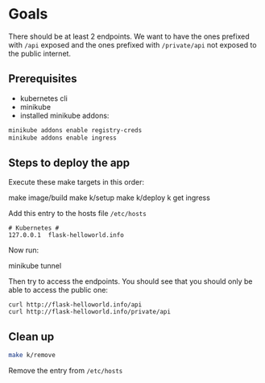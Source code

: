 # Goals

There should be at least 2 endpoints. We want to have the ones prefixed with `/api` exposed and the ones prefixed with `/private/api` not exposed to the public internet.

## Prerequisites

- kubernetes cli
- minikube
- installed minikube addons:

```sh
minikube addons enable registry-creds
minikube addons enable ingress
```

## Steps to deploy the app

Execute these make targets in this order:

make image/build
make k/setup
make k/deploy
k get ingress

Add this entry to the hosts file `/etc/hosts`

```
# Kubernetes #
127.0.0.1  flask-helloworld.info
```

Now run:

minikube tunnel

Then try to access the endpoints. You should see that you should only be able to access the public one:

```shell
curl http://flask-helloworld.info/api
curl http://flask-helloworld.info/private/api
```

## Clean up

```sh
make k/remove
```

Remove the entry from `/etc/hosts`